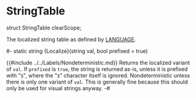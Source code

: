 # StringTable

[LANGUAGE]: ../../Data/Language.md

<!-- api-declaration -->
struct StringTable clearScope;

<!-- api-definition -->
The localized string table as defined by [LANGUAGE].

<!-- api-class-methods -->

#-
static string {Localize}(string val, bool prefixed = true)

{{#include ../../Labels/Nondeterministic.md}} Returns the localized
variant of `val`. If `prefixed` is `true`, the string is returned
as-is, unless it is prefixed with "`$`", where the "`$`" character
itself is ignored. Nondeterministic unless there is only one variant
of `val`. This is generally fine because this should only be used for
visual strings anyway.
-#
